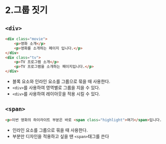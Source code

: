 # 2.그룹 짓기

## ```<div>```

```html
<div class="movie">
    <p>영화 소개</p>
    <p>영화를 소개하는 페이지 입니다.</p>
</div>
<div class="tv">
    <p>TV 프로그램 소개</p>
    <p>TV 프로그램을 소개하는 페이지입니다.</p>
</div>
```

- 블록 요소와 인라인 요소를 그룹으로 묶을 때 사용한다.
- ```<div>```를 사용하여 영역별로 그룹을 지을 수 있다.
- ```<div>```를 사용하여 레이아웃을 적용 시킬 수 있다.

## ```<span>```

```html
<p>이번 영화의 하이라이트 부분은 바로 <span class="highlight">여기</span>입니다.</p>
```

- 인라인 요소를 그룹으로 묶을 때 사용한다.
- 부분만 디자인을 적용하고 싶을 땐 ```<span>```태그를 쓴다
